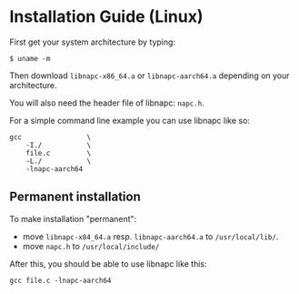 # Installation Guide (Linux)

First get your system architecture by typing:

`$ uname -m`

Then download `libnapc-x86_64.a` or `libnapc-aarch64.a` depending on your architecture.

You will also need the header file of libnapc: `napc.h`.

For a simple command line example you can use libnapc like so:

```
gcc                \
	-I./           \
	file.c         \
	-L./           \
	-lnapc-aarch64
```

## Permanent installation
To make installation "permanent":

- move `libnapc-x84_64.a` resp. `libnapc-aarch64.a` to `/usr/local/lib/`.
- move `napc.h` to `/usr/local/include/`

After this, you should be able to use libnapc like this:

```
gcc file.c -lnapc-aarch64
```
